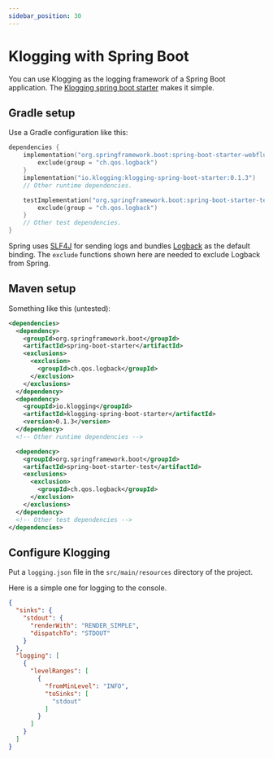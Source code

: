 ```yaml
---
sidebar_position: 30
---
```


# Klogging with Spring Boot

You can use Klogging as the logging framework of a Spring Boot application.
The [Klogging spring boot starter](https://github.com/klogging/klogging-spring-boot-starter)
makes it simple.

## Gradle setup

Use a Gradle configuration like this:

```kotlin
dependencies {
    implementation("org.springframework.boot:spring-boot-starter-webflux") {
        exclude(group = "ch.qos.logback")
    }
    implementation("io.klogging:klogging-spring-boot-starter:0.1.3")
    // Other runtime dependencies.

    testImplementation("org.springframework.boot:spring-boot-starter-test") {
        exclude(group = "ch.qos.logback")
    }
    // Other test dependencies.
}
```

Spring uses [SLF4J](https://www.slf4j.org/) for sending logs and bundles [Logback](http://logback.qos.ch/)
as the default binding. The `exclude` functions shown here are needed to exclude Logback
from Spring.

## Maven setup

Something like this (untested):

```xml
<dependencies>
  <dependency>
    <groupId>org.springframework.boot</groupId>
    <artifactId>spring-boot-starter</artifactId>
    <exclusions>
      <exclusion>
        <groupId>ch.qos.logback</groupId>
      </exclusion>
    </exclusions>
  </dependency>
  <dependency>
    <groupId>io.klogging</groupId>
    <artifactId>klogging-spring-boot-starter</artifactId>
    <version>0.1.3</version>
  </dependency>
  <!-- Other runtime dependencies -->

  <dependency>
    <groupId>org.springframework.boot</groupId>
    <artifactId>spring-boot-starter-test</artifactId>
    <exclusions>
      <exclusion>
        <groupId>ch.qos.logback</groupId>
      </exclusion>
    </exclusions>
  </dependency>
  <!-- Other test dependencies -->
</dependencies>
```

## Configure Klogging

Put a `logging.json` file in the `src/main/resources` directory of the project.

Here is a simple one for logging to the console.

```json
{
  "sinks": {
    "stdout": {
      "renderWith": "RENDER_SIMPLE",
      "dispatchTo": "STDOUT"
    }
  },
  "logging": [
    {
      "levelRanges": [
        {
          "fromMinLevel": "INFO",
          "toSinks": [
            "stdout"
          ]
        }
      ]
    }
  ]
}
```

